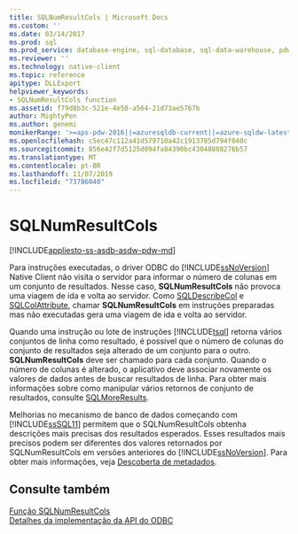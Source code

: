 ```yaml
---
title: SQLNumResultCols | Microsoft Docs
ms.custom: ''
ms.date: 03/14/2017
ms.prod: sql
ms.prod_service: database-engine, sql-database, sql-data-warehouse, pdw
ms.reviewer: ''
ms.technology: native-client
ms.topic: reference
apitype: DLLExport
helpviewer_keywords:
- SQLNumResultCols function
ms.assetid: f79d8b3c-521e-4e50-a564-21d73ae5767b
author: MightyPen
ms.author: genemi
monikerRange: '>=aps-pdw-2016||=azuresqldb-current||=azure-sqldw-latest||>=sql-server-2016||=sqlallproducts-allversions||>=sql-server-linux-2017||=azuresqldb-mi-current'
ms.openlocfilehash: c5ec47c112a41d579710a42c1913785d794f040c
ms.sourcegitcommit: 856e42f7d5125d094fa84390bc43048808276b57
ms.translationtype: MT
ms.contentlocale: pt-BR
ms.lasthandoff: 11/07/2019
ms.locfileid: "73786040"
---
```

# <a name="sqlnumresultcols"></a>SQLNumResultCols
[!INCLUDE[appliesto-ss-asdb-asdw-pdw-md](../../includes/appliesto-ss-asdb-asdw-pdw-md.md)]

  Para instruções executadas, o driver ODBC do [!INCLUDE[ssNoVersion](../../includes/ssnoversion-md.md)] Native Client não visita o servidor para informar o número de colunas em um conjunto de resultados. Nesse caso, **SQLNumResultCols** não provoca uma viagem de ida e volta ao servidor. Como [SQLDescribeCol](../../relational-databases/native-client-odbc-api/sqldescribecol.md) e [SQLColAttribute](../../relational-databases/native-client-odbc-api/sqlcolattribute.md), chamar **SQLNumResultCols** em instruções preparadas mas não executadas gera uma viagem de ida e volta ao servidor.  
  
 Quando uma instrução ou lote de instruções [!INCLUDE[tsql](../../includes/tsql-md.md)] retorna vários conjuntos de linha como resultado, é possível que o número de colunas do conjunto de resultados seja alterado de um conjunto para o outro. **SQLNumResultCols** deve ser chamado para cada conjunto. Quando o número de colunas é alterado, o aplicativo deve associar novamente os valores de dados antes de buscar resultados de linha. Para obter mais informações sobre como manipular vários retornos de conjunto de resultados, consulte [SQLMoreResults](../../relational-databases/native-client-odbc-api/sqlmoreresults.md).  
  
 Melhorias no mecanismo de banco de dados começando com [!INCLUDE[ssSQL11](../../includes/sssql11-md.md)] permitem que o SQLNumResultCols obtenha descrições mais precisas dos resultados esperados. Esses resultados mais precisos podem ser diferentes dos valores retornados por SQLNumResultCols em versões anteriores do [!INCLUDE[ssNoVersion](../../includes/ssnoversion-md.md)]. Para obter mais informações, veja [Descoberta de metadados](../../relational-databases/native-client/features/metadata-discovery.md).  
  
## <a name="see-also"></a>Consulte também  
 [Função SQLNumResultCols](https://go.microsoft.com/fwlink/?LinkId=59359)   
 [Detalhes da implementação da API do ODBC](../../relational-databases/native-client-odbc-api/odbc-api-implementation-details.md)  
  
  
